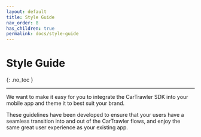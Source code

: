 ```yaml
---
layout: default
title: Style Guide
nav_order: 8
has_children: true
permalink: docs/style-guide
---
```


# Style Guide

{: .no_toc } 

---

We want to make it easy for you to integrate the CarTrawler SDK into your mobile app and theme it to best suit your brand.

These guidelines have been developed to ensure that your users have a seamless transition into and out of the CarTrawler flows, and enjoy the same great user experience as your existing app. 